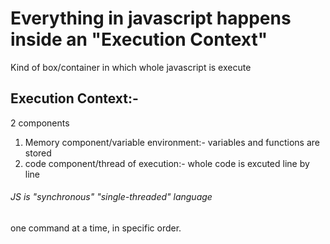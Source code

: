 # Everything in javascript happens inside an "Execution Context"
Kind of box/container in which whole javascript is execute

## Execution Context:-
2 components
1. Memory component/variable environment:- variables and functions are stored
2. code component/thread of execution:- whole code is excuted line by line

###### JS is "synchronous" "single-threaded" language
one command at a time, in specific order.

